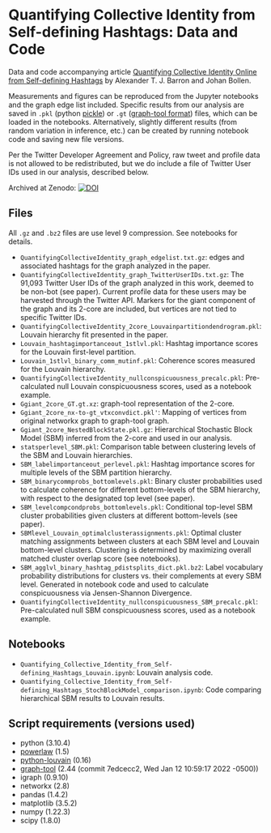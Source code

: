 # Quantifying Collective Identity from Self-defining Hashtags: Data and Code
Data and code accompanying article [Quantifying Collective Identity Online from Self-defining Hashtags](https://www.researchsquare.com/article/rs-960863/latest) by Alexander T. J. Barron and Johan Bollen.

Measurements and figures can be reproduced from the Jupyter notebooks and the graph edge list included.  Specific results from our analysis are saved in `.pkl` (python [pickle](https://docs.python.org/3/library/pickle.html)) or `.gt` ([graph-tool format](https://graph-tool.skewed.de/static/doc/gt_format.html)) files, which can be loaded in the notebooks.  Alternatively, slightly different results (from random variation in inference, etc.) can be created by running notebook code and saving new file versions.

Per the Twitter Developer Agreement and Policy, raw tweet and profile data is not allowed to be redistributed, but we do include a file of Twitter User IDs used in our analysis, described below.

Archived at Zenodo: [![DOI](https://zenodo.org/badge/519398822.svg)](https://zenodo.org/badge/latestdoi/519398822)

## Files

All `.gz` and `.bz2` files are use level 9 compression.  See notebooks for details.

* `QuantifyingCollectiveIdentity_graph_edgelist.txt.gz`: edges and associated hashtags for the graph analyzed in the paper.
* `QuantifyingCollectiveIdentity_graph_TwitterUserIDs.txt.gz`: The 91,093 Twitter User IDs of the graph analyzed in this work, deemed to be non-bot (see paper).  Current profile data for these users may be harvested through the Twitter API.  Markers for the giant component of the graph and its 2-core are included, but vertices are not tied to specific Twitter IDs.
* `QuantifyingCollectiveIdentity_2core_Louvainpartitiondendrogram.pkl`: Louvain hierarchy fit presented in the paper.
* `Louvain_hashtagimportanceout_1stlvl.pkl`: Hashtag importance scores for the Louvain first-level partition.
* `Louvain_1stlvl_binary_comm_mutinf.pkl`: Coherence scores measured for the Louvain hierarchy.
* `QuantifyingCollectiveIdentity_nullconspicuousness_precalc.pkl`: Pre-calculated null Louvain conspicuousness scores, used as a notebook example.
* `Ggiant_2core_GT.gt.xz`: graph-tool representation of the 2-core.
* `Ggiant_2core_nx-to-gt_vtxconvdict.pkl'`: Mapping of vertices from original networkx graph to graph-tool graph.
* `Ggiant_2core_NestedBlockState.pkl.gz`: Hierarchical Stochastic Block Model (SBM) inferred from the 2-core and used in our analysis.
* `statsperlevel_SBM.pkl`: Comparison table between clustering levels of the SBM and Louvain hierarchies.
* `SBM_labelimportanceout_perlevel.pkl`: Hashtag importance scores for multiple levels of the SBM partition hierarchy.
* `SBM_binarycommprobs_bottomlevels.pkl`: Binary cluster probabilities used to calculate coherence for different bottom-levels of the SBM hierarchy, with respect to the designated top level (see paper).
* `SBM_levelcompcondprobs_bottomlevels.pkl`: Conditional top-level SBM cluster probabilities given clusters at different bottom-levels (see paper).
* `SBMlevel_Louvain_optimalclusterassignments.pkl`: Optimal cluster matching assignments between clusters at each SBM level and Louvain bottom-level clusters.  Clustering is determined by maximizing overall matched cluster overlap score (see notebooks).
* `SBM_agglvl_binary_hashtag_pdistsplits_dict.pkl.bz2`: Label vocabulary probability distributions for clusters vs. their complements at every SBM level.  Generated in notebook code and used to calculate conspicuousness via Jensen-Shannon Divergence.
* `QuantifyingCollectiveIdentity_nullconspicuousness_SBM_precalc.pkl`: Pre-calculated null SBM conspicuousness scores, used as a notebook example.

## Notebooks

* `Quantifying_Collective_Identity_from_Self-defining_Hashtags_Louvain.ipynb`: Louvain analysis code.
* `Quantifying_Collective_Identity_from_Self-defining_Hashtags_StochBlockModel_comparison.ipynb`: Code comparing hierarchical SBM results to Louvain results.

## Script requirements (versions used)

* python (3.10.4)
* [powerlaw](https://github.com/jeffalstott/powerlaw) (1.5)
* [python-louvain](https://github.com/taynaud/python-louvain) (0.16)
* [graph-tool](https://graph-tool.skewed.de/) (2.44 (commit 7edcecc2, Wed Jan 12 10:59:17 2022 -0500))
* igraph (0.9.10)
* networkx (2.8)
* pandas (1.4.2)
* matplotlib (3.5.2)
* numpy (1.22.3)
* scipy (1.8.0)
